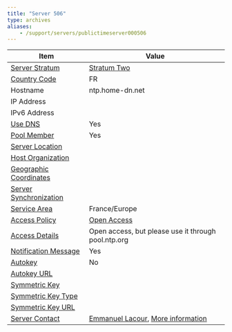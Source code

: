 ```yaml
---
title: "Server 506"
type: archives
aliases:
    - /support/servers/publictimeserver000506
---
```


| Item | Value |
| ----- | ----- |
| [Server Stratum](/support/servers/serverstratum) | [Stratum Two](/support/servers/stratumtwotimeservers) |
| [Country Code](/support/servers/countrycode) | FR |
| Hostname |  ntp.home-dn.net  |
| IP Address |  |
| IPv6 Address | |
| [Use DNS](/support/servers/usedns) | Yes |
| [Pool Member](/support/servers/poolmember) | Yes |
| [Server Location](/support/servers/serverlocation) | |
| [Host Organization](/support/servers/hostorganization) | |
| [ Geographic Coordinates](/support/servers/geographiccoordinates) |  |
| [Server Synchronization](/support/servers/serversynchronization) | |
| [Service Area](/support/servers/servicearea) |  France/Europe |
| [Access Policy](/support/servers/accesspolicy) | [Open Access](/support/servers/openaccess) |
| [Access Details](/support/servers/accessdetails) |  Open access, but please use it through pool.ntp.org  |
| [Notification Message](/support/servers/notificationmessage) | Yes |
| [Autokey](/support/servers/autokey) | No |
| [Autokey URL](/support/servers/autokeyurl) | |
| [Symmetric Key](/support/servers/symmetrickey) | |
| [Symmetric Key Type](/support/servers/symmetrickeytype) | |
| [Symmetric Key URL](/support/servers/symmetrickeyurl) | |
| [Server Contact](/support/servers/servercontact) | [ Emmanuel Lacour](mailto:ntp@home-dn.net), [More information](https://ntp.home-dn.net/) |